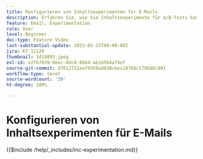 ```yaml
---
title: Konfigurieren von Inhaltsexperimenten für E-Mails
description: Erfahren Sie, wie Sie Inhaltsexperimente für A/B-Tests konfigurieren und E-Mail-Inhalte ausprobieren können, um Ihre Geschäftsziele bestmöglich zu erreichen.
feature: Email, Experimentation
role: User
level: Beginner
doc-type: Feature Video
last-substantial-update: 2023-05-25T00:00:00Z
jira: KT-11129
thumbnail: 3419893.jpeg
exl-id: e2fb7039-0eec-4dc8-8664-ab1d564af4e7
source-git-commit: d7012722aa70350ad830cbec18768c179b88c891
workflow-type: tm+mt
source-wordcount: '29'
ht-degree: 100%

---
```


# Konfigurieren von Inhaltsexperimenten für E-Mails

{{$include /help/_includes/inc-experimentation.md}}
